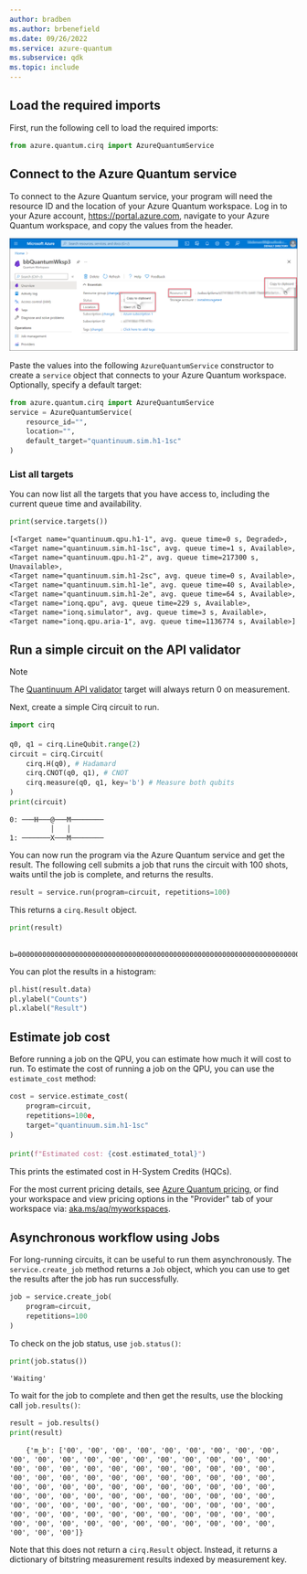 ```yaml
---
author: bradben
ms.author: brbenefield
ms.date: 09/26/2022
ms.service: azure-quantum
ms.subservice: qdk
ms.topic: include
---
```


## Load the required imports

First, run the following cell to load the required imports:

```python
from azure.quantum.cirq import AzureQuantumService
```

## Connect to the Azure Quantum service

To connect to the Azure Quantum service, your program will need the resource ID and the
location of your Azure Quantum workspace. Log in to your Azure account,
<https://portal.azure.com>, navigate to your Azure Quantum workspace, and
copy the values from the header.

![How to retrieve the resource ID and location from an Azure Quantum workspace](../media/azure-quantum-resource-id.png)

Paste the values into the following `AzureQuantumService` constructor to
create a `service` object that connects to your Azure Quantum workspace.
Optionally, specify a default target:

```python
from azure.quantum.cirq import AzureQuantumService
service = AzureQuantumService(
    resource_id="",
    location="",
    default_target="quantinuum.sim.h1-1sc"
)
```

### List all targets

You can now list all the targets that you have access to, including the
current queue time and availability.

```python
print(service.targets())
```

```output
[<Target name="quantinuum.qpu.h1-1", avg. queue time=0 s, Degraded>,
<Target name="quantinuum.sim.h1-1sc", avg. queue time=1 s, Available>,
<Target name="quantinuum.qpu.h1-2", avg. queue time=217300 s, Unavailable>,
<Target name="quantinuum.sim.h1-2sc", avg. queue time=0 s, Available>,
<Target name="quantinuum.sim.h1-1e", avg. queue time=40 s, Available>,
<Target name="quantinuum.sim.h1-2e", avg. queue time=64 s, Available>,
<Target name="ionq.qpu", avg. queue time=229 s, Available>,
<Target name="ionq.simulator", avg. queue time=3 s, Available>,
<Target name="ionq.qpu.aria-1", avg. queue time=1136774 s, Available>]
```

## Run a simple circuit on the API validator

> [!NOTE]
> The [Quantinuum API validator](xref:microsoft.quantum.providers.quantinuum#api-validator) target will always return 0 on measurement.

Next, create a simple Cirq circuit to run.

```python
import cirq

q0, q1 = cirq.LineQubit.range(2)
circuit = cirq.Circuit(
    cirq.H(q0), # Hadamard
    cirq.CNOT(q0, q1), # CNOT
    cirq.measure(q0, q1, key='b') # Measure both qubits
)
print(circuit)
```

```output
0: ───H───@───M────────
          │   │
1: ───────X───M────────
```

You can now run the program via the Azure Quantum service and get the
result. The following cell submits a job that runs the circuit with
100 shots, waits until the job is complete, and returns the results.

```python
result = service.run(program=circuit, repetitions=100)
```

This returns a `cirq.Result` object.

```python
print(result)
```

```output
    b=0000000000000000000000000000000000000000000000000000000000000000000000000000000000000000000000000000
```

You can plot the results in a histogram:

```python
pl.hist(result.data)
pl.ylabel("Counts")
pl.xlabel("Result")
```

## Estimate job cost

Before running a job on the QPU, you can estimate how much it will cost to run. To estimate the cost of running a job on the QPU, you can use the `estimate_cost` method:

```python
cost = service.estimate_cost(
    program=circuit,
    repetitions=100e,
    target="quantinuum.sim.h1-1sc"
)

print(f"Estimated cost: {cost.estimated_total}")
```

This prints the estimated cost in H-System Credits (HQCs).

For the most current pricing details, see [Azure Quantum pricing](xref:microsoft.quantum.providers-pricing#quantinuum), or find your workspace and view pricing options in the "Provider" tab of your workspace via: [aka.ms/aq/myworkspaces](https://aka.ms/aq/myworkspaces).


## Asynchronous workflow using Jobs

For long-running circuits, it can be useful to run them asynchronously.
The `service.create_job` method returns a `Job` object, which you can use to
get the results after the job has run successfully.

```python
job = service.create_job(
    program=circuit,
    repetitions=100
)
```

To check on the job status, use `job.status()`:

```python
print(job.status())
```

```output
'Waiting'
```

To wait for the job to complete and then get the results, use the blocking
call `job.results()`:

```python
result = job.results()
print(result)
```

```output
    {'m_b': ['00', '00', '00', '00', '00', '00', '00', '00', '00', '00', '00', '00', '00', '00', '00', '00', '00', '00', '00', '00', '00', '00', '00', '00', '00', '00', '00', '00', '00', '00', '00', '00', '00', '00', '00', '00', '00', '00', '00', '00', '00', '00', '00', '00', '00', '00', '00', '00', '00', '00', '00', '00', '00', '00', '00', '00', '00', '00', '00', '00', '00', '00', '00', '00', '00', '00', '00', '00', '00', '00', '00', '00', '00', '00', '00', '00', '00', '00', '00', '00', '00', '00', '00', '00', '00', '00', '00', '00', '00', '00', '00', '00', '00', '00', '00', '00', '00', '00', '00', '00']}
```

Note that this does not return a `cirq.Result` object. Instead, it
returns a dictionary of bitstring measurement results indexed by measurement key.
